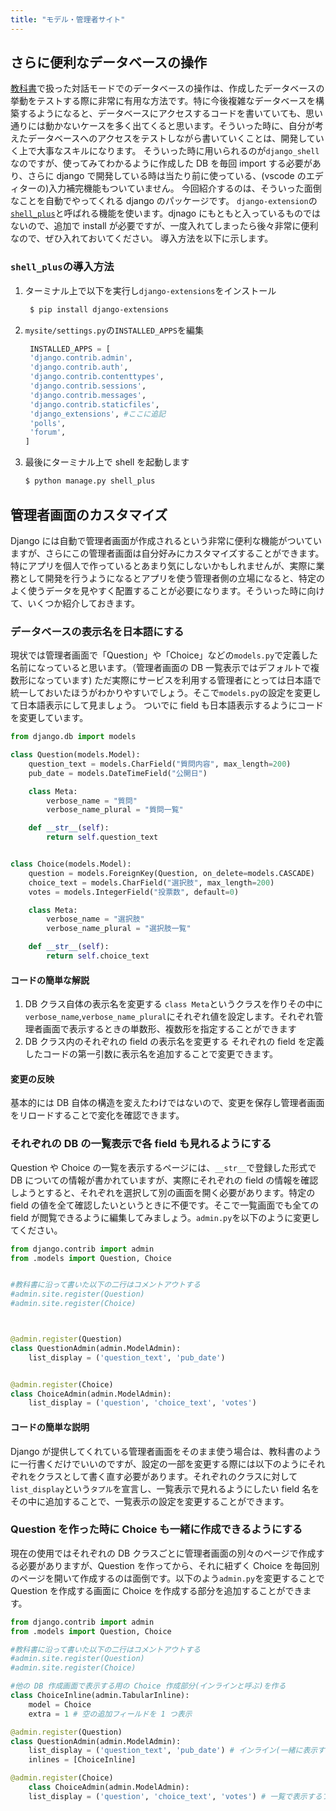 ```yaml
---
title: "モデル・管理者サイト"
---
```


## さらに便利なデータベースの操作

[教科書](https://be-engineer.tech/docs/regular/webapp-basic-1/basic-django-polls/model-and-admin-site.html#:~:text=%E3%82%92%E5%AE%9F%E8%A1%8C%E3%81%99%E3%82%8B%E3%80%82-,%E3%83%87%E3%83%BC%E3%82%BF%E3%83%99%E3%83%BC%E3%82%B9%E3%82%92%E6%93%8D%E4%BD%9C%E3%81%97%E3%81%A6%E3%81%BF%E3%82%8B,-%EF%83%81)で扱った対話モードでのデータベースの操作は、作成したデータベースの挙動をテストする際に非常に有用な方法です。特に今後複雑なデータベースを構築するようになると、データベースにアクセスするコードを書いていても、思い通りには動かないケースを多く出てくると思います。そういった時に、自分が考えたデータベースへのアクセスをテストしながら書いていくことは、開発していく上で大事なスキルになります。
そういった時に用いられるのが`django_shell`なのですが、使ってみてわかるように作成した DB を毎回 import する必要があり、さらに django で開発している時は当たり前に使っている、(vscode のエディターの)入力補完機能もついていません。
今回紹介するのは、そういった面倒なことを自動でやってくれる django のパッケージです。
`django-extension`の[`shell_plus`](https://django-extensions.readthedocs.io/en/latest/shell_plus.html)と呼ばれる機能を使います。djnago にもともと入っているものではないので、追加で install が必要ですが、一度入れてしまったら後々非常に便利なので、ぜひ入れておいてください。
導入方法を以下に示します。

### `shell_plus`の導入方法

1. ターミナル上で以下を実行し`django-extensions`をインストール
   ```bash
    $ pip install django-extensions
   ```
2. `mysite/settings.py`の`INSTALLED_APPS`を編集
   ```python
    INSTALLED_APPS = [
    'django.contrib.admin',
    'django.contrib.auth',
    'django.contrib.contenttypes',
    'django.contrib.sessions',
    'django.contrib.messages',
    'django.contrib.staticfiles',
    'django_extensions', #ここに追記
    'polls',
    'forum',
   ]
   ```
3. 最後にターミナル上で shell を起動します
   ```bash
   $ python manage.py shell_plus
   ```

## 管理者画面のカスタマイズ

Django には自動で管理者画面が作成されるという非常に便利な機能がついていますが、さらにこの管理者画面は自分好みにカスタマイズすることができます。特にアプリを個人で作っているとあまり気にしないかもしれませんが、実際に業務として開発を行うようになるとアプリを使う管理者側の立場になると、特定のよく使うデータを見やすく配置することが必要になります。そういった時に向けて、いくつか紹介しておきます。

### データベースの表示名を日本語にする

現状では管理者画面で「Question」や「Choice」などの`models.py`で定義した名前になっていると思います。（管理者画面の DB 一覧表示ではデフォルトで複数形になっています)
ただ実際にサービスを利用する管理者にとっては日本語で統一しておいたほうがわかりやすいでしょう。そこで`models.py`の設定を変更して日本語表示にして見ましょう。
ついでに field も日本語表示するようにコードを変更しています。

```python
from django.db import models

class Question(models.Model):
    question_text = models.CharField("質問内容", max_length=200)
    pub_date = models.DateTimeField("公開日")

    class Meta:
        verbose_name = "質問"
        verbose_name_plural = "質問一覧"

    def __str__(self):
        return self.question_text


class Choice(models.Model):
    question = models.ForeignKey(Question, on_delete=models.CASCADE)
    choice_text = models.CharField("選択肢", max_length=200)
    votes = models.IntegerField("投票数", default=0)

    class Meta:
        verbose_name = "選択肢"
        verbose_name_plural = "選択肢一覧"

    def __str__(self):
        return self.choice_text
```

#### コードの簡単な解説

1. DB クラス自体の表示名を変更する
   `class Meta`というクラスを作りその中に`verbose_name`,`verbose_name_plural`にそれぞれ値を設定します。それぞれ管理者画面で表示するときの単数形、複数形を指定することができます
1. DB クラス内のそれぞれの field の表示名を変更する
   それぞれの field を定義したコードの第一引数に表示名を追加することで変更できます。

#### 変更の反映

基本的には DB 自体の構造を変えたわけではないので、変更を保存し管理者画面をリロードすることで変化を確認できます。

### それぞれの DB の一覧表示で各 field も見れるようにする

Question や Choice の一覧を表示するページには、`__str__`で登録した形式で DB についての情報が書かれていますが、実際にそれぞれの field の情報を確認しようとすると、それぞれを選択して別の画面を開く必要があります。特定の field の値を全て確認したいというときに不便です。そこで一覧画面でも全ての field が閲覧できるように編集してみましょう。`admin.py`を以下のように変更してください。

```python
from django.contrib import admin
from .models import Question, Choice


#教科書に沿って書いた以下の二行はコメントアウトする
#admin.site.register(Question)
#admin.site.register(Choice)



@admin.register(Question)
class QuestionAdmin(admin.ModelAdmin):
    list_display = ('question_text', 'pub_date')


@admin.register(Choice)
class ChoiceAdmin(admin.ModelAdmin):
    list_display = ('question', 'choice_text', 'votes')
```

#### コードの簡単な説明

Django が提供してくれている管理者画面をそのまま使う場合は、教科書のように一行書くだけでいいのですが、設定の一部を変更する際には以下のようにそれぞれをクラスとして書く直す必要があります。それぞれのクラスに対して`list_display`という`タプル`を宣言し、一覧表示で見れるようにしたい field 名をその中に追加することで、一覧表示の設定を変更することができます。

### Question を作った時に Choice も一緒に作成できるようにする

現在の使用ではそれぞれの DB クラスごとに管理者画面の別々のページで作成する必要がありますが、Question を作ってから、それに紐ずく Choice を毎回別のページを開いて作成するのは面倒です。以下のよう`admin.py`を変更することで Question を作成する画面に Choice を作成する部分を追加することができます。

```python
from django.contrib import admin
from .models import Question, Choice

#教科書に沿って書いた以下の二行はコメントアウトする
#admin.site.register(Question)
#admin.site.register(Choice)

#他の DB 作成画面で表示する用の Choice 作成部分(インラインと呼ぶ)を作る
class ChoiceInline(admin.TabularInline):
    model = Choice
    extra = 1 # 空の追加フィールドを 1 つ表示

@admin.register(Question)
class QuestionAdmin(admin.ModelAdmin):
    list_display = ('question_text', 'pub_date') # インライン(一緒に表示する部分)として登録
    inlines = [ChoiceInline]

@admin.register(Choice)
    class ChoiceAdmin(admin.ModelAdmin):
    list_display = ('question', 'choice_text', 'votes') # 一覧で表示するフィールド

```
